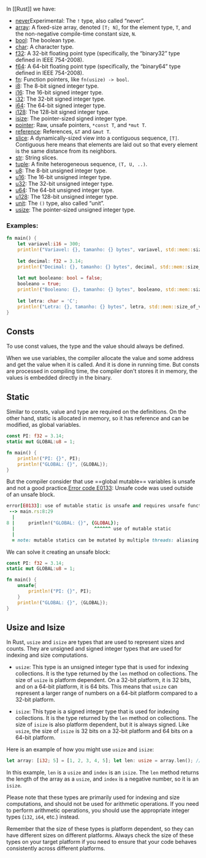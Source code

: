 In [[Rust]] we have:

- [never](https://doc.rust-lang.org/std/primitive.never.html "primitive std::never")Experimental: The `!` type, also called “never”.
- [array](https://doc.rust-lang.org/std/primitive.array.html "primitive std::array"): A fixed-size array, denoted `[T; N]`, for the element type, `T`, and the non-negative compile-time constant size, `N`.
- [bool](https://doc.rust-lang.org/std/primitive.bool.html "primitive std::bool"): The boolean type.
- [char](https://doc.rust-lang.org/std/primitive.char.html "primitive std::char"): A character type.
- [f32](https://doc.rust-lang.org/std/primitive.f32.html "primitive std::f32"): A 32-bit floating point type (specifically, the “binary32” type defined in IEEE 754-2008).
- [f64](https://doc.rust-lang.org/std/primitive.f64.html "primitive std::f64"): A 64-bit floating point type (specifically, the “binary64” type defined in IEEE 754-2008).
- [fn](https://doc.rust-lang.org/std/primitive.fn.html "primitive std::fn"): Function pointers, like `fn(usize) -> bool`.
- [i8](https://doc.rust-lang.org/std/primitive.i8.html "primitive std::i8"): The 8-bit signed integer type.
- [i16](https://doc.rust-lang.org/std/primitive.i16.html "primitive std::i16"): The 16-bit signed integer type.
- [i32](https://doc.rust-lang.org/std/primitive.i32.html "primitive std::i32"): The 32-bit signed integer type.
- [i64](https://doc.rust-lang.org/std/primitive.i64.html "primitive std::i64"): The 64-bit signed integer type.
- [i128](https://doc.rust-lang.org/std/primitive.i128.html "primitive std::i128"): The 128-bit signed integer type.
- [isize](https://doc.rust-lang.org/std/primitive.isize.html "primitive std::isize"): The pointer-sized signed integer type.
- [pointer](https://doc.rust-lang.org/std/primitive.pointer.html "primitive std::pointer"): Raw, unsafe pointers, `*const T`, and `*mut T`.
- [reference](https://doc.rust-lang.org/std/primitive.reference.html "primitive std::reference"): References, `&T` and `&mut T`.
- [slice](https://doc.rust-lang.org/std/primitive.slice.html "primitive std::slice"): A dynamically-sized view into a contiguous sequence, `[T]`. Contiguous here means that elements are laid out so that every element is the same distance from its neighbors.
- [str](https://doc.rust-lang.org/std/primitive.str.html "primitive std::str"): String slices.
- [tuple](https://doc.rust-lang.org/std/primitive.tuple.html "primitive std::tuple"): A finite heterogeneous sequence, `(T, U, ..)`.
- [u8](https://doc.rust-lang.org/std/primitive.u8.html "primitive std::u8"): The 8-bit unsigned integer type.
- [u16](https://doc.rust-lang.org/std/primitive.u16.html "primitive std::u16"): The 16-bit unsigned integer type.
- [u32](https://doc.rust-lang.org/std/primitive.u32.html "primitive std::u32"): The 32-bit unsigned integer type.
- [u64](https://doc.rust-lang.org/std/primitive.u64.html "primitive std::u64"): The 64-bit unsigned integer type.
- [u128](https://doc.rust-lang.org/std/primitive.u128.html "primitive std::u128"): The 128-bit unsigned integer type.
- [unit](https://doc.rust-lang.org/std/primitive.unit.html "primitive std::unit"): The `()` type, also called “unit”.
- [usize](https://doc.rust-lang.org/std/primitive.usize.html "primitive std::usize"): The pointer-sized unsigned integer type.
### Examples:
```rust
fn main() {
	let variavel:i16 = 300;
	println!("Variavel: {}, tamanho: {} bytes", variavel, std::mem::size_of_val(&variavel));
	
	let decimal: f32 = 3.14;
	println!("Decimal: {}, tamanho: {} bytes", decimal, std::mem::size_of_val(&decimal));
	
	let mut booleano: bool = false;
	booleano = true;
	println!("Booleano: {}, tamanho: {} bytes", booleano, std::mem::size_of_val(&booleano));
	
	let letra: char = 'C';
	println!("Letra: {}, tamanho: {} bytes", letra, std::mem::size_of_val(&letra));
}
```

## Consts
To use const values, the type and the value should always be defined.

When we use variables, the compiler allocate the value and some address and get the value when it is called. And it is done in running time. But consts are processed in compiling time, the compiler don't stores it in memory, the values is embedded directly in the binary.

## Static
Similar to consts, value and type are required on the definitions. On the other hand, static is allocated in memory, so it has reference and can be modified, as global variables.
```rust
const PI: f32 = 3.14;
static mut GLOBAL:u8 = 1;

fn main() {
	println!("PI: {}", PI);
	println!("GLOBAL: {}", {GLOBAL});
}
```

But the compiler consider that use ==global mutable== variables is unsafe and not a good practice.[Error code E0133](https://doc.rust-lang.org/error_codes/E0133.html#error-code-e0133): Unsafe code was used outside of an unsafe block.
```rb
error[E0133]: use of mutable static is unsafe and requires unsafe function or block
 --> main.rs:8:29
  |
8 |     println!("GLOBAL: {}", {GLOBAL});
  |                             ^^^^^^ use of mutable static
  |
  = note: mutable statics can be mutated by multiple threads: aliasing violations or data races will cause undefined behavior
```

We can solve it creating an unsafe block:
```rust
const PI: f32 = 3.14;
static mut GLOBAL:u8 = 1;

fn main() {
	unsafe{
		println!("PI: {}", PI);
	}
	println!("GLOBAL: {}", {GLOBAL});
}
```

## Usize and Isize
In Rust, `usize` and `isize` are types that are used to represent sizes and counts. They are unsigned and signed integer types that are used for indexing and size computations.

- `usize`: This type is an unsigned integer type that is used for indexing collections. It is the type returned by the `len` method on collections. The size of `usize` is platform dependent. On a 32-bit platform, it is 32 bits, and on a 64-bit platform, it is 64 bits. This means that `usize` can represent a larger range of numbers on a 64-bit platform compared to a 32-bit platform.

- `isize`: This type is a signed integer type that is used for indexing collections. It is the type returned by the `len` method on collections. The size of `isize` is also platform dependent, but it is always signed. Like `usize`, the size of `isize` is 32 bits on a 32-bit platform and 64 bits on a 64-bit platform.

Here is an example of how you might use `usize` and `isize`:

```rust
let array: [i32; 5] = [1, 2, 3, 4, 5]; let len: usize = array.len(); // len is 5 let index: isize = -1; // index is -1
```


In this example, `len` is a `usize` and `index` is an `isize`. The `len` method returns the length of the array as a `usize`, and `index` is a negative number, so it is an `isize`.

Please note that these types are primarily used for indexing and size computations, and should not be used for arithmetic operations. If you need to perform arithmetic operations, you should use the appropriate integer types (`i32`, `i64`, etc.) instead.

Remember that the size of these types is platform dependent, so they can have different sizes on different platforms. Always check the size of these types on your target platform if you need to ensure that your code behaves consistently across different platforms.